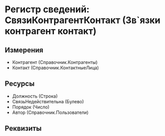 ﻿# Регистр сведений: СвязиКонтрагентКонтакт (Зв`язки контрагент контакт)

## Измерения

- Контрагент (Справочник.Контрагенты)
- Контакт (Справочник.КонтактныеЛица)

## Ресурсы

- Должность (Строка)
- СвязьНедействительна (Булево)
- Порядок (Число)
- Автор (Справочник.Пользователи)

## Реквизиты



